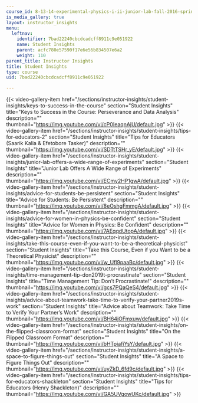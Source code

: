 ```yaml
---
course_id: 8-13-14-experimental-physics-i-ii-junior-lab-fall-2016-spring-2017
is_media_gallery: true
layout: instructor_insights
menu:
  leftnav:
    identifier: 7bad22240cbcdcadcff8911c9e051922
    name: Student Insights
    parent: acfc780e57590f17e6e56b834507e6a2
    weight: 110
parent_title: Instructor Insights
title: Student Insights
type: course
uid: 7bad22240cbcdcadcff8911c9e051922

---
```

{{< video-gallery-item href="/sections/instructor-insights/student-insights/keys-to-success-in-the-course" section="Student Insights" title="Keys to Success in the Course: Perseverance and Data Analysis" description="" thumbnail="https://img.youtube.com/vi/cP0IeaqnAjU/default.jpg" >}} {{< video-gallery-item href="/sections/instructor-insights/student-insights/tips-for-educators-2" section="Student Insights" title="Tips for Educators (Saarik Kalia & Efetobore Tasker)" description="" thumbnail="https://img.youtube.com/vi/SDTtTSHr_yE/default.jpg" >}} {{< video-gallery-item href="/sections/instructor-insights/student-insights/junior-lab-offers-a-wide-range-of-experiments" section="Student Insights" title="Junior Lab Offers A Wide Range of Experiments" description="" thumbnail="https://img.youtube.com/vi/ECmy2HP1gwA/default.jpg" >}} {{< video-gallery-item href="/sections/instructor-insights/student-insights/advice-for-students-be-persistent" section="Student Insights" title="Advice for Students: Be Persistent" description="" thumbnail="https://img.youtube.com/vi/8eOshgFmmgA/default.jpg" >}} {{< video-gallery-item href="/sections/instructor-insights/student-insights/advice-for-women-in-physics-be-confident" section="Student Insights" title="Advice for Women in Physics: Be Confident" description="" thumbnail="https://img.youtube.com/vi/7AEqqdUtopA/default.jpg" >}} {{< video-gallery-item href="/sections/instructor-insights/student-insights/take-this-course-even-if-you-want-to-be-a-theoretical-physicist" section="Student Insights" title="Take this Course, Even if you Want to be a Theoretical Physicist" description="" thumbnail="https://img.youtube.com/vi/w_Ufl9paaBc/default.jpg" >}} {{< video-gallery-item href="/sections/instructor-insights/student-insights/time-management-tip-don2019t-procrastinate" section="Student Insights" title="Time Management Tip: Don’t Procrastinate!" description="" thumbnail="https://img.youtube.com/vi/gcs7PQaQeS4/default.jpg" >}} {{< video-gallery-item href="/sections/instructor-insights/student-insights/advice-about-teamwork-take-time-to-verify-your-partner2019s-work" section="Student Insights" title="Advice about Teamwork: Take Time to Verify Your Partner’s Work" description="" thumbnail="https://img.youtube.com/vi/BH64jOFmxuw/default.jpg" >}} {{< video-gallery-item href="/sections/instructor-insights/student-insights/on-the-flipped-classroom-format" section="Student Insights" title="On the Flipped Classroom Format" description="" thumbnail="https://img.youtube.com/vi/bHTpiafiYsY/default.jpg" >}} {{< video-gallery-item href="/sections/instructor-insights/student-insights/a-space-to-figure-things-out" section="Student Insights" title="A Space to Figure Things Out" description="" thumbnail="https://img.youtube.com/vi/uyZkD_6fd9c/default.jpg" >}} {{< video-gallery-item href="/sections/instructor-insights/student-insights/tips-for-educators-shackleton" section="Student Insights" title="Tips for Educators (Henry Shackleton)" description="" thumbnail="https://img.youtube.com/vi/GA5UVgowUKc/default.jpg" >}}